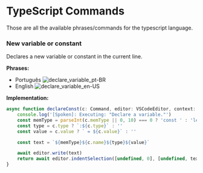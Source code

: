# TypeScript Commands

Those are all the available phrases/commands for the typescript language.

### New variable or constant

Declares a new variable or constant in the current line.

**Phrases:**

* Português
    ![declare_variable_pt-BR](variable.svg)
* English
    ![declare_variable_en-US](variable.svg)

**Implementation:**

```javascript
async function declareConst(c: Command, editor: VSCodeEditor, context: Context) {
    console.log('[Spoken]: Executing: "Declare a variable."')
    const memType = parseInt(c.memType || 0, 10) === 0 ? 'const ' : 'let '
    const type = c.type ? `:${c.type}` : ''
    const value = c.value ? ` = ${c.value}` : '' 

    const text = `${memType}${c.name}${type}${value}`

    await editor.write(text)
    return await editor.indentSelection([undefined, 0], [undefined, text.length])
}
```